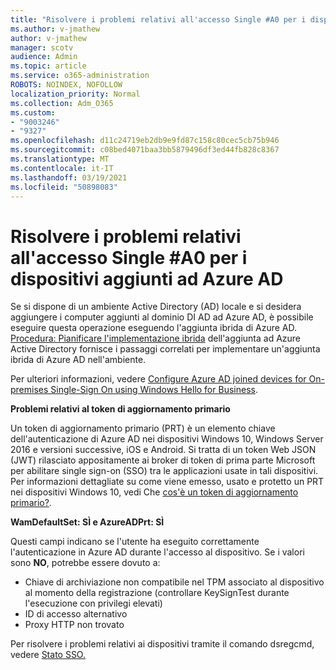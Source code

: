 ```yaml
---
title: "Risolvere i problemi relativi all'accesso Single #A0 per i dispositivi aggiunti ad Azure AD"
ms.author: v-jmathew
author: v-jmathew
manager: scotv
audience: Admin
ms.topic: article
ms.service: o365-administration
ROBOTS: NOINDEX, NOFOLLOW
localization_priority: Normal
ms.collection: Adm_O365
ms.custom:
- "9003246"
- "9327"
ms.openlocfilehash: d11c24719eb2db9e9fd87c158c80cec5cb75b946
ms.sourcegitcommit: c08bed4071baa3bb5879496df3ed44fb828c8367
ms.translationtype: MT
ms.contentlocale: it-IT
ms.lasthandoff: 03/19/2021
ms.locfileid: "50898083"
---
```

# <a name="troubleshoot-single-sign-on-for-azure-ad-joined-devices"></a>Risolvere i problemi relativi all'accesso Single #A0 per i dispositivi aggiunti ad Azure AD

Se si dispone di un ambiente Active Directory (AD) locale e si desidera aggiungere i computer aggiunti al dominio DI AD ad Azure AD, è possibile eseguire questa operazione eseguendo l'aggiunta ibrida di Azure AD. [Procedura: Pianificare l'implementazione ibrida](https://docs.microsoft.com/azure/active-directory/devices/hybrid-azuread-join-plan) dell'aggiunta ad Azure Active Directory fornisce i passaggi correlati per implementare un'aggiunta ibrida di Azure AD nell'ambiente.

Per ulteriori informazioni, vedere [Configure Azure AD joined devices for On-premises Single-Sign On using Windows Hello for Business](https://docs.microsoft.com/windows/security/identity-protection/hello-for-business/hello-hybrid-aadj-sso-base).

**Problemi relativi al token di aggiornamento primario**

Un token di aggiornamento primario (PRT) è un elemento chiave dell'autenticazione di Azure AD nei dispositivi Windows 10, Windows Server 2016 e versioni successive, iOS e Android. Si tratta di un token Web JSON (JWT) rilasciato appositamente ai broker di token di prima parte Microsoft per abilitare single sign-on (SSO) tra le applicazioni usate in tali dispositivi. Per informazioni dettagliate su come viene emesso, usato e protetto un PRT nei dispositivi Windows 10, vedi Che [cos'è un token di aggiornamento primario?](https://docs.microsoft.com/azure/active-directory/devices/concept-primary-refresh-token).

**WamDefaultSet: SÌ e AzureADPrt: SÌ**

Questi campi indicano se l'utente ha eseguito correttamente l'autenticazione in Azure AD durante l'accesso al dispositivo. Se i valori sono **NO**, potrebbe essere dovuto a:

- Chiave di archiviazione non compatibile nel TPM associato al dispositivo al momento della registrazione (controllare KeySignTest durante l'esecuzione con privilegi elevati)
- ID di accesso alternativo
- Proxy HTTP non trovato

Per risolvere i problemi relativi ai dispositivi tramite il comando dsregcmd, vedere [Stato SSO.](https://docs.microsoft.com/azure/active-directory/devices/troubleshoot-device-dsregcmd#sso-state)
